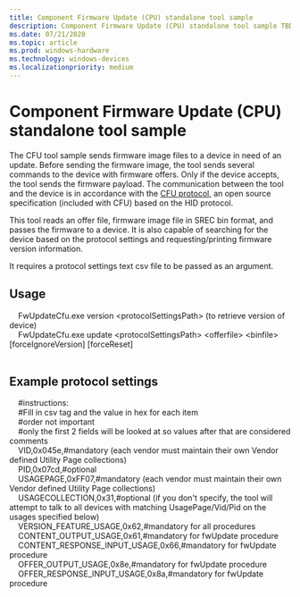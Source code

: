 ```yaml
---
title: Component Firmware Update (CPU) standalone tool sample
description: Component Firmware Update (CPU) standalone tool sample TBD
ms.date: 07/21/2020
ms.topic: article
ms.prod: windows-hardware
ms.technology: windows-devices
ms.localizationpriority: medium
---
```


# Component Firmware Update (CPU) standalone tool sample

The CFU tool sample sends firmware image files to a device in need of an update. Before sending the firmware image, the tool sends several commands to the device with firmware offers. Only if the device accepts, the tool sends the firmware payload. The communication between the tool and the device is in accordance with the [CFU protocol](https://github.com/Microsoft/CFU/tree/master/Documentation/CFU-Protocol), an open source specification (included with CFU) based on the HID protocol.

This tool reads an offer file, firmware image file in SREC bin format, and passes the firmware to a device.  It is also capable of searching for the device based on the protocol settings and requesting/printing firmware version information.

It requires a protocol settings text csv file to be passed as an argument.

## Usage

&nbsp;&nbsp;&nbsp;&nbsp;FwUpdateCfu.exe version \<protocolSettingsPath\> (to retrieve version of device)<br>
&nbsp;&nbsp;&nbsp;&nbsp;FwUpdateCfu.exe update \<protocolSettingsPath\> \<offerfile\> \<binfile\> [forceIgnoreVersion] [forceReset]<br><br>
  
## Example protocol settings

&nbsp;&nbsp;&nbsp;&nbsp;#instructions:<br>
&nbsp;&nbsp;&nbsp;&nbsp;#Fill in csv tag and the value in hex for each item<br>
&nbsp;&nbsp;&nbsp;&nbsp;#order not important<br>
&nbsp;&nbsp;&nbsp;&nbsp;#only the first 2 fields will be looked at so values after that are considered comments<br>
&nbsp;&nbsp;&nbsp;&nbsp;VID,0x045e,#mandatory (each vendor must maintain their own Vendor defined Utility Page collections)<br>
&nbsp;&nbsp;&nbsp;&nbsp;PID,0x07cd,#optional<br>
&nbsp;&nbsp;&nbsp;&nbsp;USAGEPAGE,0xFF07,#mandatory (each vendor must maintain their own Vendor defined Utility Page collections)<br>
&nbsp;&nbsp;&nbsp;&nbsp;USAGECOLLECTION,0x31,#optional (if you don't specify, the tool will attempt to talk to all devices with matching UsagePage/Vid/Pid on the usages specified below)<br>
&nbsp;&nbsp;&nbsp;&nbsp;VERSION_FEATURE_USAGE,0x62,#mandatory for all procedures<br>
&nbsp;&nbsp;&nbsp;&nbsp;CONTENT_OUTPUT_USAGE,0x61,#mandatory for fwUpdate procedure<br>
&nbsp;&nbsp;&nbsp;&nbsp;CONTENT_RESPONSE_INPUT_USAGE,0x66,#mandatory for fwUpdate procedure<br>
&nbsp;&nbsp;&nbsp;&nbsp;OFFER_OUTPUT_USAGE,0x8e,#mandatory for fwUpdate procedure<br>
&nbsp;&nbsp;&nbsp;&nbsp;OFFER_RESPONSE_INPUT_USAGE,0x8a,#mandatory for fwUpdate procedure<br>
